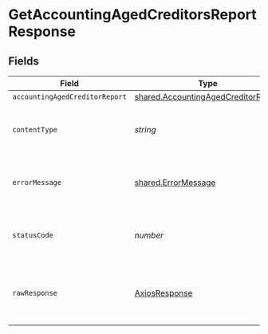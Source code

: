 # GetAccountingAgedCreditorsReportResponse


## Fields

| Field                                                                                             | Type                                                                                              | Required                                                                                          | Description                                                                                       |
| ------------------------------------------------------------------------------------------------- | ------------------------------------------------------------------------------------------------- | ------------------------------------------------------------------------------------------------- | ------------------------------------------------------------------------------------------------- |
| `accountingAgedCreditorReport`                                                                    | [shared.AccountingAgedCreditorReport](../../../sdk/models/shared/accountingagedcreditorreport.md) | :heavy_minus_sign:                                                                                | OK                                                                                                |
| `contentType`                                                                                     | *string*                                                                                          | :heavy_check_mark:                                                                                | HTTP response content type for this operation                                                     |
| `errorMessage`                                                                                    | [shared.ErrorMessage](../../../sdk/models/shared/errormessage.md)                                 | :heavy_minus_sign:                                                                                | Your API request was not properly authorized.                                                     |
| `statusCode`                                                                                      | *number*                                                                                          | :heavy_check_mark:                                                                                | HTTP response status code for this operation                                                      |
| `rawResponse`                                                                                     | [AxiosResponse](https://axios-http.com/docs/res_schema)                                           | :heavy_check_mark:                                                                                | Raw HTTP response; suitable for custom response parsing                                           |